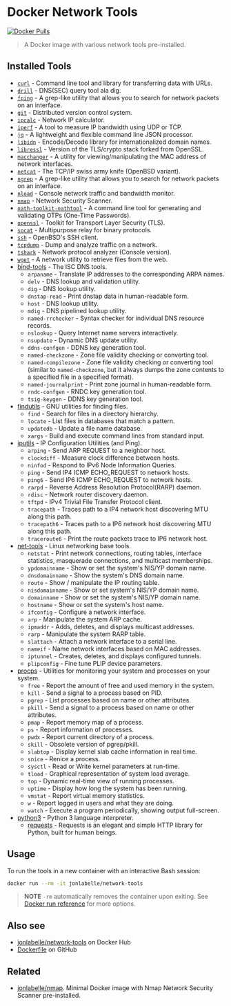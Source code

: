 # Docker Network Tools

[![Docker Pulls](https://img.shields.io/docker/pulls/jonlabelle/network-tools.svg)][dockerhub]

> A Docker image with various network tools pre-installed.

## Installed Tools

- [`curl`](https://curl.haxx.se) - Command line tool and library for transferring data with URLs.
- [`drill`](https://nlnetlabs.nl/projects/ldns/) - DNS(SEC) query tool ala dig.
- [`fping`](https://fping.org) - A grep-like utility that allows you to search for network packets on an interface.
- [`git`](https://www.git-scm.com/) - Distributed version control system.
- [`ipcalc`](http://jodies.de/ipcalc) - Network IP calculator.
- [`iperf`](https://sourceforge.net/projects/iperf2/) - A tool to measure IP bandwidth using UDP or TCP.
- [`jq`](https://stedolan.github.io/jq/) - A lightweight and flexible command line JSON processor.
- [`libidn`](https://www.gnu.org/software/libidn) - Encode/Decode library for internationalized domain names.
- [`libressl`](https://www.libressl.org) - Version of the TLS/crypto stack forked from OpenSSL.
- [`macchanger`](https://github.com/alobbs/macchanger) - A utility for viewing/manipulating the MAC address of network interfaces.
- [`netcat`](https://packages.debian.org/sid/netcat-openbsd) - The TCP/IP swiss army knife (OpenBSD variant).
- [`ngrep`](https://github.com/jpr5/ngrep/) - A grep-like utility that allows you to search for network packets on an interface.
- [`nload`](http://www.roland-riegel.de/nload/) - Console network traffic and bandwidth monitor.
- [`nmap`](https://nmap.org/) - Network Security Scanner.
- [`oath-toolkit-oathtool`](https://www.nongnu.org/oath-toolkit/index.html) - A command line tool for generating and validating OTPs (One-Time Passwords).
- [`openssl`](https://www.openssl.org/) - Toolkit for Transport Layer Security (TLS).
- [`socat`](http://www.dest-unreach.org/socat/) - Multipurpose relay for binary protocols.
- [`ssh`](https://www.openssh.com/portable.html) - OpenBSD's SSH client.
- [`tcpdump`](https://www.tcpdump.org) - Dump and analyze traffic on a network.
- [`tshark`](https://www.wireshark.org/) - Network protocol analyzer (Console version).
- [`wget`](https://www.gnu.org/software/wget/wget.html) - A network utility to retrieve files from the web.
- [bind-tools](https://www.isc.org/dns-tools/) - The ISC DNS tools.
    - `arpaname` - Translate IP addresses to the corresponding ARPA names.
    - `delv` - DNS lookup and validation utility.
    - `dig` - DNS lookup utility.
    - `dnstap-read` - Print dnstap data in human-readable form.
    - `host` - DNS lookup utility.
    - `mdig` - DNS pipelined lookup utility.
    - `named-rrchecker` - Syntax checker for individual DNS resource records.
    - `nslookup` - Query Internet name servers interactively.
    - `nsupdate` - Dynamic DNS update utility.
    - `ddns-confgen` - DDNS key generation tool.
    - `named-checkzone` - Zone file validity checking or converting tool.
    - `named-compilezone` - Zone file validity checking or converting tool (similar to `named-checkzone`, but it always dumps the zone contents to a specified file in a specified format).
    - `named-journalprint` - Print zone journal in human-readable form.
    - `rndc-confgen` - RNDC key generation tool.
    - `tsig-keygen` - DDNS key generation tool.
- [findutils](https://www.gnu.org/software/findutils/) - GNU utilities for finding files.
    - `find` - Search for files in a directory hierarchy.
    - `locate` - List files in databases that match a pattern.
    - `updatedb` - Update a file name database.
    - `xargs` - Build and execute command lines from standard input.
- [iputils](https://github.com/iputils/iputils/) - IP Configuration Utilities (and Ping).
    - `arping` - Send ARP REQUEST to a neighbor host.
    - `clockdiff` - Measure clock difference between hosts.
    - `ninfod` - Respond to IPv6 Node Information Queries.
    - `ping` - Send IP4 ICMP ECHO_REQUEST to network hosts.
    - `ping6` - Send IP6 ICMP ECHO_REQUEST to network hosts.
    - `rarpd` - Reverse Address Resolution Protocol(RARP) daemon.
    - `rdisc` - Network router discovery daemon.
    - `tftpd` - IPv4 Trivial File Transfer Protocol client.
    - `tracepath` - Traces path to a IP4 network host discovering MTU along this path.
    - `tracepath6` - Traces path to a IP6 network host discovering MTU along this path.
    - `traceroute6` - Print the route packets trace to IP6 network host.
- [net-tools](https://sourceforge.net/projects/net-tools/) - Linux networking base tools.
    - `netstat` - Print network connections, routing tables, interface statistics, masquerade connections, and multicast memberships.
    - `ypdomainname` - Show or set the system's NIS/YP domain name.
    - `dnsdomainname` - Show the system's DNS domain name.
    - `route` - Show / manipulate the IP routing table.
    - `nisdomainname` - Show or set system's NIS/YP domain name.
    - `domainname` - Show or set the system's NIS/YP domain name.
    - `hostname` - Show or set the system's host name.
    - `ifconfig` - Configure a network interface.
    - `arp` - Manipulate the system ARP cache.
    - `ipmaddr` - Adds, deletes, and displays multicast addresses.
    - `rarp` - Manipulate the system RARP table.
    - `slattach` - Attach a network interface to a serial line.
    - `nameif` - Name network interfaces based on MAC addresses.
    - `iptunnel` - Creates, deletes, and displays configured tunnels.
    - `plipconfig` - Fine tune PLIP device parameters.
- [procps](https://gitlab.com/procps-ng/procps) - Utilities for monitoring your system and processes on your system.
    - `free` - Report the amount of free and used memory in the system.
    - `kill` - Send a signal to a process based on PID.
    - `pgrep` - List processes based on name or other attributes.
    - `pkill` - Send a signal to a process based on name or other attributes.
    - `pmap` - Report memory map of a process.
    - `ps` - Report information of processes.
    - `pwdx` - Report current directory of a process.
    - `skill` - Obsolete version of pgrep/pkill.
    - `slabtop` - Display kernel slab cache information in real time.
    - `snice` - Renice a process.
    - `sysctl` - Read or Write kernel parameters at run-time.
    - `tload` - Graphical representation of system load average.
    - `top` - Dynamic real-time view of running processes.
    - `uptime` - Display how long the system has been running.
    - `vmstat` - Report virtual memory statistics.
    - `w` - Report logged in users and what they are doing.
    - `watch` - Execute a program periodically, showing output full-screen.
- [python3](https://www.python.org) - Python 3 language interpreter.
    - [requests](https://pypi.org/project/requests/) - Requests is an elegant and simple HTTP library for Python, built for human beings.

## Usage

To run the tools in a new container with an interactive Bash session:

```bash
docker run --rm -it jonlabelle/network-tools
```

> **NOTE** `-rm` automatically removes the container upon exiting. See [Docker run reference] for more options.

## Also see

- [jonlabelle/network-tools](https://hub.docker.com/r/jonlabelle/network-tools) on Docker Hub
- [Dockerfile](https://github.com/jonlabelle/docker-network-tools/blob/master/Dockerfile) on GitHub

## Related

- [jonlabelle/nmap](https://hub.docker.com/r/jonlabelle/nmap). Minimal Docker image with Nmap Network Security Scanner pre-installed.

[dockerhub]: https://hub.docker.com/r/jonlabelle/network-tools
[Docker run reference]: https://docs.docker.com/engine/reference/run/
